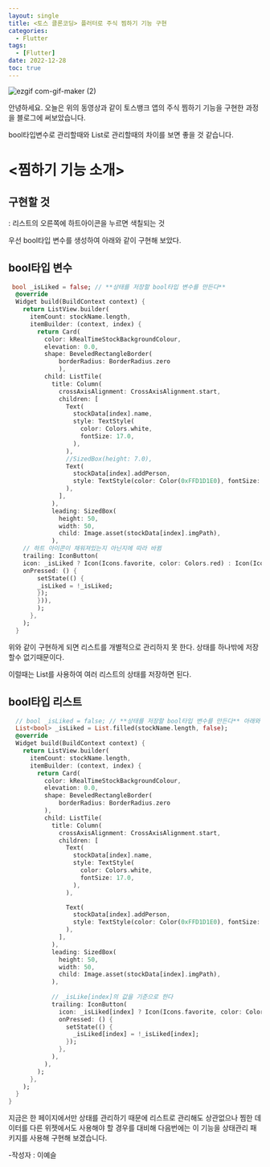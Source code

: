 ```yaml
---
layout: single
title: <토스 클론코딩> 플러터로 주식 찜하기 기능 구현
categories:
  - Flutter
tags:
  - [Flutter]
date: 2022-12-28
toc: true
---
```


![ezgif com-gif-maker (2)](https://user-images.githubusercontent.com/108365477/210831602-6f44342f-30a3-4f90-a9e6-d4f51e9fc5be.gif)

안녕하세요. 오늘은 위의 동영상과 같이 토스뱅크 앱의 주식 찜하기 기능을 구현한 과정을 블로그에 써보았습니다.<br/>

bool타입변수로 관리할때와 List로 관리할때의 차이를 보면 좋을 것 같습니다.<br/>

# **<찜하기 기능 소개>**

##  구현할 것
: 리스트의 오른쪽에 하트아이콘을 누르면 색칠되는 것

우선 bool타입 변수를 생성하여 아래와 같이 구현해 보았다.

##  bool타입 변수
```dart
 bool _isLiked = false; // **상태를 저장할 bool타입 변수를 만든다**
  @override
  Widget build(BuildContext context) {
    return ListView.builder(
      itemCount: stockName.length,
      itemBuilder: (context, index) {
        return Card(
          color: kRealTimeStockBackgroundColour,
          elevation: 0.0, 
          shape: BeveledRectangleBorder(
              borderRadius: BorderRadius.zero 
              ),
          child: ListTile(
            title: Column(
              crossAxisAlignment: CrossAxisAlignment.start,
              children: [
                Text(
                  stockData[index].name,
                  style: TextStyle(
                    color: Colors.white,
                    fontSize: 17.0,
                  ),
                ),
                //SizedBox(height: 7.0),
                Text(
                  stockData[index].addPerson,
                  style: TextStyle(color: Color(0xFFD1D1E0), fontSize: 13.0),
                ),
              ],
            ),
            leading: SizedBox(
              height: 50,
              width: 50,
              child: Image.asset(stockData[index].imgPath),
            ),
    // 하트 아이콘이 채워져있는지 아닌지에 따라 바뀜
    trailing: IconButton(
    icon: _isLiked ? Icon(Icons.favorite, color: Colors.red) : Icon(Icons.favorite_border),
    onPressed: () {
        setState(() {
        _isLiked = !_isLiked;
        });
        })),
        );
      },
    );
  }
```


위와 같이 구현하게 되면 리스트를 개별적으로 관리하지 못 한다. 상태를 하나밖에 저장할수 없기때문이다.<br/>

이럴때는 List를 사용하여 여러 리스트의 상태를 저장하면 된다.

##  bool타입 리스트
```dart
  // bool _isLiked = false; // **상태를 저장할 bool타입 변수를 만든다** 아래와 같이 변경
  List<bool> _isLiked = List.filled(stockName.length, false); 
  @override
  Widget build(BuildContext context) {
    return ListView.builder(
      itemCount: stockName.length,
      itemBuilder: (context, index) {
        return Card(
          color: kRealTimeStockBackgroundColour,
          elevation: 0.0,
          shape: BeveledRectangleBorder(
              borderRadius: BorderRadius.zero
          ),
          child: ListTile(
            title: Column(
              crossAxisAlignment: CrossAxisAlignment.start,
              children: [
                Text(
                  stockData[index].name,
                  style: TextStyle(
                    color: Colors.white,
                    fontSize: 17.0,
                  ),
                ),

                Text(
                  stockData[index].addPerson,
                  style: TextStyle(color: Color(0xFFD1D1E0), fontSize: 13.0),
                ),
              ],
            ),
            leading: SizedBox(
              height: 50,
              width: 50,
              child: Image.asset(stockData[index].imgPath),
            ),
            
            // _isLike[index]의 값을 기준으로 한다
            trailing: IconButton(
              icon: _isLiked[index] ? Icon(Icons.favorite, color: Colors.red) : Icon(Icons.favorite_border),
              onPressed: () {
                setState(() {
                  _isLiked[index] = !_isLiked[index];
                });
              },
            ),
          ),
        );
      },
    );
  }
}

```

지금은 한 페이지에서만 상태를 관리하기 때문에 리스트로 관리해도 상관없으나
찜한 데이터를 다른 위젯에서도 사용해야 할 경우를 대비해 
다음번에는 이 기능을 상태관리 패키지를 사용해 구현해 보겠습니다.

-작성자 : 이예슬
